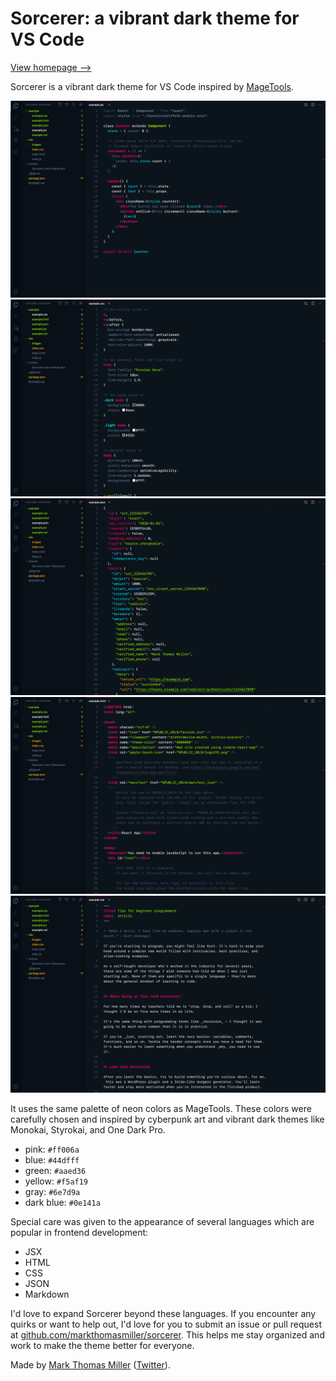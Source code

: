 # Sorcerer: a vibrant dark theme for VS Code

[View homepage ⟶](https://sorcerer.mage.tools)

Sorcerer is a vibrant dark theme for VS Code inspired by [MageTools](https://mage.tools).

![JSX with VS Code's "Sorcerer" theme](site/images/jsx.png)
![CSS with VS Code's "Sorcerer" theme](site/images/css.png)
![JSON with VS Code's "Sorcerer" theme](site/images/json.png)
![HTML with VS Code's "Sorcerer" theme](site/images/html.png)
![Markdown with VS Code's "Sorcerer" theme](site/images/markdown.png)

It uses the same palette of neon colors as MageTools. These colors were carefully chosen and inspired by cyberpunk art and vibrant dark themes like Monokai, Styrokai, and One Dark Pro.

- pink: `#ff006a`
- blue: `#44dfff`
- green: `#aaed36`
- yellow: `#f5af19`
- gray: `#6e7d9a`
- dark blue: `#0e141a`

Special care was given to the appearance of several languages which are popular in frontend development:

- JSX
- HTML
- CSS
- JSON
- Markdown

I'd love to expand Sorcerer beyond these languages. If you encounter any quirks or want to help out, I'd love for you to submit an issue or pull request at [github.com/markthomasmiller/sorcerer](https://github.com/markthomasmiller/sorcerer). This helps me stay organized and work to make the theme better for everyone.

Made by [Mark Thomas Miller](https://zeph.co) ([Twitter](https://twitter.com/mayvalemark)).